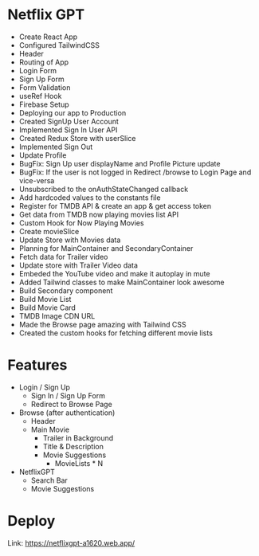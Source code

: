 # Netflix GPT

- Create React App
- Configured TailwindCSS
- Header
- Routing of App
- Login Form
- Sign Up Form
- Form Validation
- useRef Hook
- Firebase Setup
- Deploying our app to Production
- Created SignUp User Account
- Implemented Sign In User API
- Created Redux Store with userSlice
- Implemented Sign Out
- Update Profile
- BugFix: Sign Up user displayName and Profile Picture update
- BugFix: If the user is not logged in Redirect /browse to Login Page and vice-versa
- Unsubscribed to the onAuthStateChanged callback
- Add hardcoded values to the constants file
- Register for TMDB API & create an app & get access token
- Get data from TMDB now playing movies list API
- Custom Hook for Now Playing Movies
- Create movieSlice
- Update Store with Movies data
- Planning for MainContainer and SecondaryContainer
- Fetch data for Trailer video
- Update store with Trailer Video data
- Embeded the YouTube video and make it autoplay in mute
- Added Tailwind classes to make MainContainer look awesome
- Build Secondary component
- Build Movie List
- Build Movie Card
- TMDB Image CDN URL
- Made the Browse page amazing with Tailwind CSS
- Created the custom hooks for fetching different movie lists

# Features

- Login / Sign Up
  - Sign In / Sign Up Form
  - Redirect to Browse Page
- Browse (after authentication)
  - Header
  - Main Movie
    - Trailer in Background
    - Title & Description
    - Movie Suggestions
      - MovieLists \* N
- NetflixGPT
  - Search Bar
  - Movie Suggestions

# Deploy

Link: https://netflixgpt-a1620.web.app/
